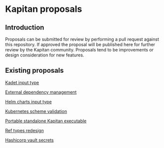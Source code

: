 # Kapitan proposals

## Introduction

Proposals can be submitted for review by performing a pull request against this repository. If approved the proposal will
be published here for further review by the Kapitan community. Proposals tend to be improvements or design consideration
for new features.

## Existing proposals

[Kadet input type](kap_proposals/kap_0_kadet.md)

[External dependency management](kap_proposals/kap_1_external_dependencies.md)

[Helm charts input type](kap_proposals/kap_2_helm_charts_input_type.md)

[Kubernetes scheme validation](kap_proposals/kap_3_schema_validation.md)

[Portable standalone Kapitan executable](kap_proposals/kap_4_standalone_executable.md)

[Ref types redesign](kap_proposals/kap_5_ref_types_redesign.md)

[Hashicorp vault secrets](kap_proposals/kap_6_hashicorp_vault.md)
